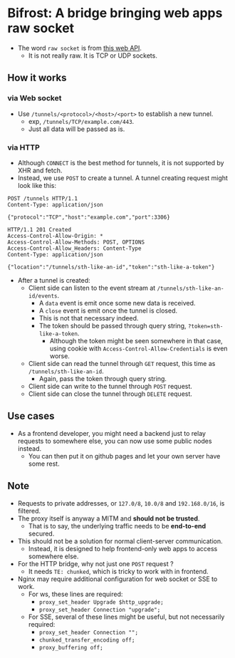 # Bifrost: A bridge bringing web apps raw socket
* The word `raw socket` is from [this web API](https://www.w3.org/TR/tcp-udp-sockets/).
    * It is not really raw. It is TCP or UDP sockets.

## How it works

### via Web socket
* Use `/tunnels/<protocol>/<host>/<port>` to establish a new tunnel.
    * exp, `/tunnels/TCP/example.com/443`.
    * Just all data will be passed as is.

### via HTTP
* Although `CONNECT` is the best method for tunnels, it is not supported by XHR and fetch.
* Instead, we use `POST` to create a tunnel. A tunnel creating request might look like this:
```
POST /tunnels HTTP/1.1
Content-Type: application/json

{"protocol":"TCP","host":"example.com","port":3306}

HTTP/1.1 201 Created
Access-Control-Allow-Origin: *
Access-Control-Allow-Methods: POST, OPTIONS
Access-Control-Allow_Headers: Content-Type
Content-Type: application/json

{"location":"/tunnels/sth-like-an-id","token":"sth-like-a-token"}
```
* After a tunnel is created:
    * Client side can listen to the event stream at `/tunnels/sth-like-an-id/events`.
        * A `data` event is emit once some new data is received.
        * A `close` event is emit once the tunnel is closed.
        * This is not that necessary indeed.
        * The token should be passed through query string, `?token=sth-like-a-token`.
            * Although the token might be seen somewhere in that case, using cookie with `Access-Control-Allow-Credentials` is even worse.
    * Client side can read the tunnel through `GET` request, this time as `/tunnels/sth-like-an-id`.
        * Again, pass the token through query string.
    * Client side can write to the tunnel through `POST` request.
    * Client side can close the tunnel through `DELETE` request.

## Use cases
* As a frontend developer, you might need a backend just to relay requests to somewhere else, you can now use some public nodes instead.
    * You can then put it on github pages and let your own server have some rest.

## Note
* Requests to private addresses, or `127.0/8`, `10.0/8` and `192.168.0/16`, is filtered.
* The proxy itself is anyway a MITM and **should not be trusted**.
    * That is to say, the underlying traffic needs to be **end-to-end** secured.
* This should not be a solution for normal client-server communication.
    * Instead, it is designed to help frontend-only web apps to access somewhere else.
* For the HTTP bridge, why not just one `POST` request ?
    * It needs `TE: chunked`, which is tricky to work with in frontend.
* Nginx may require additional configuration for web socket or SSE to work.
    * For ws, these lines are required:
        * `proxy_set_header Upgrade $http_upgrade;`
        * `proxy_set_header Connection "upgrade";`
    * For SSE, several of these lines might be useful, but not necessarily required:
        * `proxy_set_header Connection "";`
        * `chunked_transfer_encoding off;`
        * `proxy_buffering off;`

<!-- ## Public node list
* Nodes run by us 
    * https://bifrost.yw662.dynu.net/, with HTTP/2 support
    * wss://bifrost.yw662.dynu.net/ -->